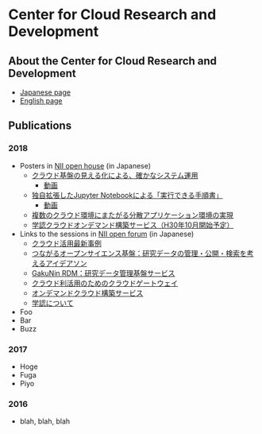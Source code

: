 # Center for Cloud Research and Development
## About the Center for Cloud Research and Development

- [Japanese page](https://www.nii.ac.jp/research/centers/ccrd/)
- [English page](https://www.nii.ac.jp/en/research/centers/ccrd/)

## Publications


### 2018
- Posters in [NII open house](https://www.nii.ac.jp/openhouse/) (in Japanese)
    - [クラウド基盤の見える化による、確かなシステム運用](https://www.nii.ac.jp/event/openhouse/2018/upload/A17-2018.pdf)
        - [動画](https://youtu.be/8LNQAaQr2Js)
    - [独自拡張したJupyter Notebookによる「実行できる手順書」](https://www.nii.ac.jp/event/openhouse/2018/upload/A18-2018.pdf)
        - [動画](https://youtu.be/bLaVuNpntT8)
    - [複数のクラウド環境にまたがる分散アプリケーション環境の実現](https://www.nii.ac.jp/event/openhouse/2018/upload/A19-1-2018.pdf)
    - [学認クラウドオンデマンド構築サービス（H30年10月開始予定）](https://www.nii.ac.jp/event/openhouse/2018/upload/A19-2-2018.pdf)
- Links to the sessions in [NII open forum](https://www.nii.ac.jp/service/openforum2018/) (in Japanese)
    - [クラウド活用最新事例](https://www.nii.ac.jp/service/openforum2018/track/day1_4.html)
    - [つながるオープンサイエンス基盤：研究データの管理・公開・検索を考えるアイデアソン](https://www.nii.ac.jp/service/openforum2018/track/day1_1.html)
    - [GakuNin RDM：研究データ管理基盤サービス](https://www.nii.ac.jp/service/openforum2018/track/day1_7.html)
    - [クラウド利活用のためのクラウドゲートウェイ](https://www.nii.ac.jp/service/openforum2018/track/day2_5.html)
    - [オンデマンドクラウド構築サービス](https://www.nii.ac.jp/service/openforum2018/track/day2_6.html)
    - [学認について](https://www.nii.ac.jp/service/openforum2018/track/day2_2.html)
- Foo
- Bar
- Buzz

### 2017
- Hoge
- Fuga
- Piyo

### 2016
- blah, blah, blah

